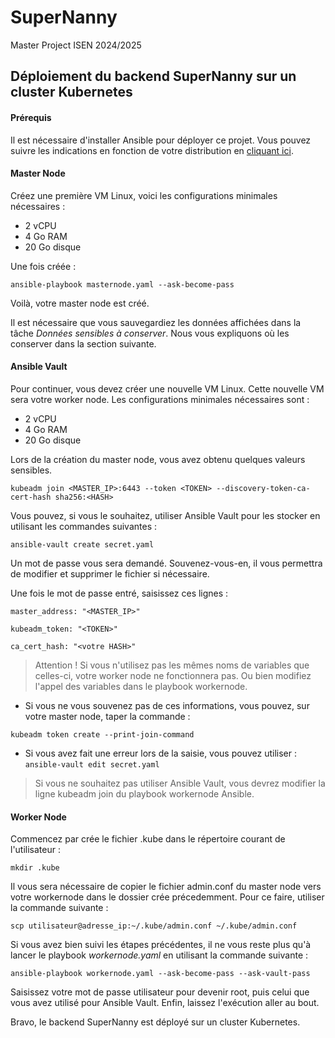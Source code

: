 # SuperNanny
Master Project ISEN 2024/2025

## Déploiement du backend SuperNanny sur un cluster Kubernetes

#### Prérequis ####

Il est nécessaire d'installer Ansible pour déployer ce projet. 
Vous pouvez suivre les indications en fonction de votre distribution en [cliquant ici](https://docs.ansible.com/ansible/latest/installation_guide/installation_distros.html).

#### Master Node ####
Créez une première VM Linux, voici les configurations minimales nécessaires : 

- 2 vCPU
- 4 Go RAM 
- 20 Go disque

Une fois créée : 

```ansible-playbook masternode.yaml --ask-become-pass```

Voilà, votre master node est créé. 

Il est nécessaire que vous sauvegardiez les données affichées dans la tâche _Données sensibles à conserver_. Nous vous expliquons où les conserver dans la section suivante. 

#### Ansible Vault ####

Pour continuer, vous devez créer une nouvelle VM Linux. Cette nouvelle VM sera votre worker node. Les configurations minimales nécessaires sont : 
- 2 vCPU
- 4 Go RAM 
- 20 Go disque

Lors de la création du master node, vous avez obtenu quelques valeurs sensibles. 

```kubeadm join <MASTER_IP>:6443 --token <TOKEN> --discovery-token-ca-cert-hash sha256:<HASH>```

Vous pouvez, si vous le souhaitez, utiliser Ansible Vault pour les stocker en utilisant les commandes suivantes : 

```ansible-vault create secret.yaml```

Un mot de passe vous sera demandé. Souvenez-vous-en, il vous permettra de modifier et supprimer le fichier si nécessaire.

Une fois le mot de passe entré, saisissez ces lignes : 

```master_address: "<MASTER_IP>"```

```kubeadm_token: "<TOKEN>"```

```ca_cert_hash: "<votre HASH>"```

> Attention ! Si vous n'utilisez pas les mêmes noms de variables que celles-ci, votre worker node ne fonctionnera pas. Ou bien modifiez l'appel des variables dans le playbook workernode. 

- Si vous ne vous souvenez pas de ces informations, vous pouvez, sur votre master node, taper la commande :

```kubeadm token create --print-join-command```

- Si vous avez fait une erreur lors de la saisie, vous pouvez utiliser : ```ansible-vault edit secret.yaml```

> Si vous ne souhaitez pas utiliser Ansible Vault, vous devrez modifier la ligne kubeadm join du playbook workernode Ansible.

#### Worker Node ####

Commencez par crée le fichier .kube dans le répertoire courant de l'utilisateur : 

```mkdir .kube```

Il vous sera nécessaire de copier le fichier admin.conf du master node vers votre workernode dans le dossier crée précedemment. Pour ce faire, utiliser la commande suivante : 

```scp utilisateur@adresse_ip:~/.kube/admin.conf ~/.kube/admin.conf```

Si vous avez bien suivi les étapes précédentes, il ne vous reste plus qu'à lancer le playbook _workernode.yaml_ en utilisant la commande suivante : 

```ansible-playbook workernode.yaml --ask-become-pass --ask-vault-pass```

Saisissez votre mot de passe utilisateur pour devenir root, puis celui que vous avez utilisé pour Ansible Vault. Enfin, laissez l'exécution aller au bout. 

Bravo, le backend SuperNanny est déployé sur un cluster Kubernetes.
